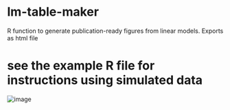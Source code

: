 # lm-table-maker
R function to generate publication-ready figures from linear models. Exports as html file

# see the example R file for instructions using simulated data

![image](https://user-images.githubusercontent.com/61850735/233801415-f6f9c465-d29a-4ee0-9538-c43ba670bad1.png)
